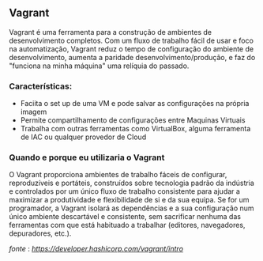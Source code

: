 Vagrant
-------------------------------

Vagrant é uma ferramenta para a construção de ambientes de desenvolvimento completos. Com um fluxo de trabalho fácil de usar e foco na automatização, Vagrant reduz o tempo de configuração do ambiente de desenvolvimento, aumenta a paridade desenvolvimento/produção, e faz do "funciona na minha máquina" uma relíquia do passado.


### Características:
*   Faciita o set up de uma VM e pode salvar as configurações na própria imagem
*   Permite compartilhamento de configurações entre Maquinas Virtuais
*   Trabalha com outras ferramentas como VirtualBox, alguma ferramenta de IAC ou qualquer provedor de Cloud


### Quando e porque eu utilizaria o Vagrant
O Vagrant proporciona ambientes de trabalho fáceis de configurar, reproduzíveis e portáteis, construídos sobre tecnologia padrão da indústria e controlados por um único fluxo de trabalho consistente para ajudar a maximizar a produtividade e flexibilidade de si e da sua equipa. Se for um programador, a Vagrant isolará as dependências e a sua configuração num único ambiente descartável e consistente, sem sacrificar nenhuma das ferramentas com que está habituado a trabalhar (editores, navegadores, depuradores, etc.).

_fonte_ : _https://developer.hashicorp.com/vagrant/intro_